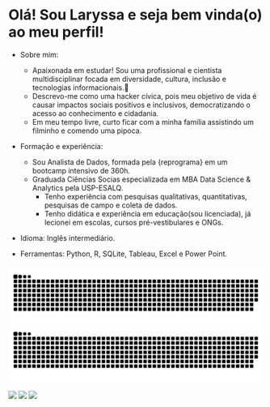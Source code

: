 # Olá! Sou Laryssa e seja bem vinda(o) ao meu perfil!

* Sobre mim:
  - Apaixonada em estudar! Sou uma profissional e cientista multidisciplinar focada em diversidade, cultura, inclusão e tecnologias informacionais.👋
  - Descrevo-me como uma hacker cívica, pois meu objetivo de vida é causar impactos sociais positivos e inclusivos, democratizando o acesso ao conhecimento e cidadania.
  - Em meu tempo livre, curto ficar com a minha família assistindo um filminho e comendo uma pipoca.
 
* Formação e experiência:
  * Sou Analista de Dados, formada pela {reprograma} em um bootcamp intensivo de 360h.
  * Graduada Ciências Socias especializada em MBA Data Science & Analytics pela USP-ESALQ.
    * Tenho experiência com pesquisas qualitativas, quantitativas, pesquisas de campo e coleta de dados.
    * Tenho didática e experiência em educação(sou licenciada), já lecionei em escolas, cursos pré-vestibulares e ONGs.

* Idioma: Inglês intermediário.
* Ferramentas: Python, R, SQLite, Tableau, Excel e Power Point.

###

![github contribution grid snake animation](https://raw.githubusercontent.com/platane/platane/output/github-contribution-grid-snake-dark.svg#gh-dark-mode-only)![github contribution grid snake animation](https://raw.githubusercontent.com/platane/platane/output/github-contribution-grid-snake.svg#gh-light-mode-only)
   
<div> 
  <a href="https://instagram.com/lary.dscunha" target="_blank"><img src="https://img.shields.io/badge/-Instagram-%23E4405F?style=for-the-badge&logo=instagram&logoColor=white" target="_blank"></a>
  <a href = "mailto:laryssa.dasilvacunha@gmail.com"><img src="https://img.shields.io/badge/-Gmail-%23333?style=for-the-badge&logo=gmail&logoColor=red" target="_blank"></a>
  <a href="[https://www.linkedin.com/in/laryssa-cunha-56a301271/" target="_blank"><img src="https://img.shields.io/badge/-LinkedIn-%230077B5?style=for-the-badge&logo=linkedin&logoColor=white" target="_blank"></a> 
  
</div>
